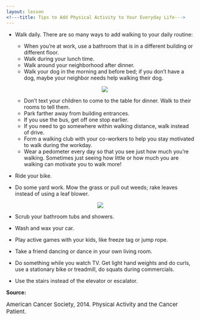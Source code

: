 ```yaml
---
layout: lesson
<!---title: Tips to Add Physical Activity to Your Everyday Life--->
---
```


* Walk daily. There are so many ways to add walking to your daily routine:

    - When you’re at work, use a bathroom that is in a different building or different floor.
    - Walk during your lunch time.
    - Walk around your neighborhood after dinner.
    - Walk your dog in the morning and before bed; if you don’t have a dog, maybe your neighbor needs help walking their dog.
    
    <p align="center">
    <img src="https://scnslabutsa.github.io/myhthelperEduContent/Images/walking-cute-pup.jpg"/> 
    </p>  
    
    - Don’t text your children to come to the table for dinner. Walk to their rooms to tell them.
    - Park farther away from building entrances.
    - If you use the bus, get off one stop earlier.
    - If you need to go somewhere within walking distance, walk  instead of drive.
    - Form a walking club with your co-workers to help you stay motivated to walk during the workday.
    - Wear a pedometer every day so that you see just how much you’re walking. Sometimes just seeing how little or how much you are walking can motivate you to walk more!

* Ride your bike.

* Do some yard work. Mow the grass or pull out weeds; rake leaves instead of using a leaf blower.

<p align="center">
<img src="https://scnslabutsa.github.io/myhthelperEduContent/Images/yardwork.jpg"/> 
</p> 

* Scrub your bathroom tubs and showers.

* Wash and wax your car.

* Play active games with your kids, like freeze tag or jump rope.

* Take a friend dancing or dance in your own living room.

* Do something while you watch TV. Get light hand weights and do curls, use a stationary bike or treadmill, do squats during commercials.

* Use the stairs instead of the elevator or escalator.

**Source:**

<span style="font-size:15px;">American Cancer Society, 2014. Physical Activity and the Cancer Patient.</span>
